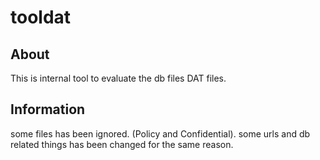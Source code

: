 # tooldat
## About
This is internal tool to evaluate the db files DAT files.
## Information
some files has been ignored. (Policy and Confidential).
some urls and db related things has been changed for the same reason.
 
